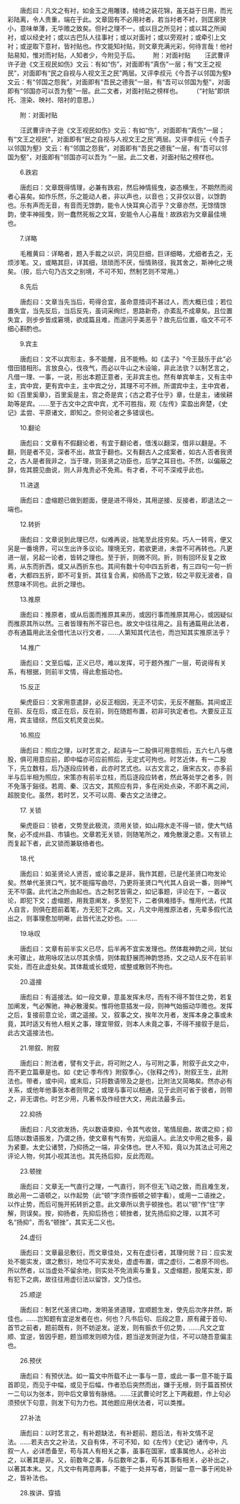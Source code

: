 <!-- { "loadSidebar": true } -->
　　唐彪曰：凡文之有衬，如金玉之用雕镂，绫绮之装花锦，虽无益于日用，而光彩陆离，令人贵重，端在于此。文章固有不必用衬者，若当衬者不衬，则匡廓狭小，意味单薄，无华赡之致矣。但衬之理不一，或以目之所见衬；或以耳之所闻衬，或以经史衬；或以古巴队人往事衬；或以对面衬；或以旁观衬；或牵引上文衬；或逆取下意衬，皆衬贴也。作文能知衬贴，则文章充满光彩，何待言哉！他衬贴易知，惟对而衬贴，人知者少，今附见于后。
　　附：对面衬贴
　　汪武曹评许子逊《文王视民如伤》文云：有如“伤”，对面即有“真伤”一层；有“文王之视民”，对面即有“民之自视与人视文王之民”两层。又评李叔元《今吾子以邻国为壑》文云：有“邻国之怨我”，对面即有“吾民之德我”一层，有“吾可以邻国为壑”，对面即有“邻国亦可以吾为壑”一层。此二文者，对面衬贴之榜样也。
　　（“衬贴”即烘托、渲染、映衬、陪衬的意思。）

　　附：对面衬贴

　　汪武曹评许子逊《文王视民如伤》文云：有如“伤”，对面即有“真伤”一层；有“文王之视民”，对面即有“民之自视与人视文王之民”两层。又评李叔元《今吾子以邻国为壑》文云：有“邻国之怨我”，对面即有“吾民之德我”一层，有“吾可以邻国为壑”，对面即有“邻国亦可以吾为  ”一层。此二文者，对面衬贴之榜样也。

　　6.跌宕

　　唐彪曰：文章既得情理，必兼有跌宕，然后神情摇曳，姿态横生，不期然而阅者心喜矣。如作乐然，乐之能动人者，非以声也，以音也；又非仅以音，以馀韵也。乐有声而无音，有音而无馀韵，能令人快耳爽心否乎？文章亦然，无馀情馀韵，使丰神摇曳，则一蠢然死板之文耳，安能令人心喜哉！故跌宕为文章最佳境也。

　　7.详略

　　毛稚黄曰：详略者，题入手裁之以识，洞见巨细，巨详细略，尤细者去之，无烦涉笔。又，或略其巨，详其细，琐琐而不厌，恒情熟径，我其舍之，斯神化之境矣。（按，后六句乃古文之别境，不可不知，然制艺则不常用。）

　　8.先后

　　唐彪曰：文章当先当后，苟得合宜，虽命意措词不甚过人，而大概已佳；若位置失宜，当先反后，当后反先，虽词采绚烂，思路新奇，亦紊乱不成章矣。且位置失宜，则步步皆成窘境，欲成篇且难，而遑问乎美恶乎？故先后位置，临文不可不细心斟酌也。 

　　9.宾主

　　唐彪曰：文不以宾形主，多不能醒，且不能畅。如《孟子》“今王鼓乐于此”必借田猎相形。言放良心，伐夜气，而必以牛山之木设喻，非此法欤？以制艺言之，凡借一理、一事，一说，形出本题正意者，无非宾主也。然有单宾单主，又有主中主，宾中宾，更有宾中主，主中宾之分，其理不可不辨。所谓宾中主，主中宾者，如《百里奚章》，百里奚是主，宫之奇是宾；《古之君子仕乎》章，仕是主，诸侯耕助等是宾。……至于古文中之宾中宾，尤不可胜指，观《左传》栾盈出奔楚，《史记》孟尝、平原诸文，即知之。奈何论者之多错误也。

　　10.翻论

　　唐彪曰：文章有不假翻论者，有宜于翻论者，借浅以翻深，借非以翻是。不翻，则是者不见，深者不出，故宜于翻也。又有翻古人之成案者，如古人否者我贤之，古人是者我非之，当于理，则圣贤之功臣也，后学之耳目也。不然，以偏蔽之辞，佐其臆见曲说，则人非鬼责必不免焉。有才者，不可不深戒乎此也。

　　11.进退

　　唐彪曰：虚缩题已做到题面，便是进不得处，其用逆接、反接者，即退法之一端也。

　　12.转折

　　唐彪曰：文章说到此理已尽，似难再说，拙笔至此技穷矣。巧人一转弯，便又另是一番境界，可以生出许多议论。理境无穷，若欲更进，未尝不可再转也。凡更进一层，另起一论者，皆转之理也。至于折，则微不同。折，则有回环反复之致焉，从东而折西，或又从西折东也。其间有数十句中四五折者，有三四句一句一折者，大都四五折，即不可复折。其往复合离，抑扬高下之致，较之平叙无波者，自然意味不同也。此折之理也。

　　13.推原

　　唐彪曰：推原者，或从后面而推原其来历，或因行事而推原其用心，或因疑似而推原其所以然。三者皆理有所不容已也。故文中往往用之。且有通篇用此法者，亦有通篇用此法全借代法以行文者，……人第知其代法也，而岂知其实推原法乎？

　　14.推广

　　唐彪曰：文至后幅，正义已尽，难以发挥，可于题外推广一层，苟说得有关系，有根据，则前半文情，得此愈振动也。

　　15.反正

　　柴虎臣曰：文家用意遣辞，必反正相因，无正不切实，无反不醒豁。其间或正在前、反在后，或正在后，反在前，则在随题布置，初非可执定者也。大要反正互用，宾主错综，然后文机灵变出矣。

　　16.照应

　　唐彪曰：照应之理，以时艺言之，起讲与一二股俱可用意照后，五六七八与缴股，俱可用意应前，即中幅亦可应前照后，无定式可拘也。时艺近体，有一二股下，先立数柱，后乃逐段应转者，此亦时艺式也。以古文言之，唐宋古文，亦多前半与后半相为照应，宋策亦有前半立柱，而后逐段应转者，然此等处学之者多，则不免落于谿径。若周、秦、汉古文，其照应有异，多在闲处点染，不即不离之间，超脱变化。虽然，若时艺，又不可以周、秦古文之法律之。

　　17. 关锁

　　柴虎臣曰：锁者，文势至此极流，须用关锁，如山翔水走不得一锁，使大气结聚，必不成州县、市镇也。文章若无关锁，则随笔所之，难免散漫之患。又有锁上而复起下者，此又锁而兼联络者也。

　　18.代

　　唐彪曰：如圣贤论人贤否，或论事之是非，我作其题，已是代圣贤口吻发论矣。然单代圣贤口气，犹不能描写曲尽，乃更将圣贤口气代其人自说一番，则神气无不毕露。此代法之所由起也。古之制艺皆需之，如记事题，评论在下，一着议论，即犯下文；虚缩题，用我意阐发，多至犯下，二者俱难措手。惟用代法，代其人自言，则俱在题前着笔，方无犯下之病。又，凡文中用推原法者，先辈多假代法出之，则事理愈加明晰，此皆代法之妙也。……

　　19.咏叹

　　唐彪曰：文章有前半实义已尽，后半再不宜实发理也。然体裁神韵之间，犹似未可骤止，故用咏叹法以尽其余情，则体裁舒展而神韵悠扬，文之动人反不在前半实处，而在此虚处矣。其体裁或长或短，或整或散则不拘也。

　　20.遥接

　　唐彪曰：有遥接法。如一段文章，意虽发挥未尽，而有不得不暂住之势，若复加阐发，气必懈驰，神必散漫矣。惟将他意插发一段，则神气始振动华赡也。发挥之后，复接前意立论，谓之遥接。又，叙事之文，挨年次月者，发挥本身之事或未竟，其时适又有他人相关之事，理宜带叙，则本人未竟之事，不得不接叙于是后，此古文遥接法也。

　　21.带叙、附叙

　　唐彪曰：附法者，譬有文于此，将可附之人，与可附之事，附叙于此文之中，而不更立篇章是也。如《史记·季布传》附叙季心，《张释之传》，附叙王生，此附法也。带者，或中间，或末后，只将数语带及之是也，比附法又简略矣。然亦必有关系，或他年他事张本者则带之；或理与事可以相通，见于此则可省于彼者，则带之，非无谓也。时艺少用，凡著书及作经世大文，用此法最多云。

　　22.抑扬

　　唐彪曰：凡文欲发扬，先以数语束抑，令其气收敛，笔情屈曲，故谓之抑；抑后随以数语振发，乃谓之扬，使文章有气有势，光焰逼人。此法文中用之极多，最为紧要。太史公诸赞，乃抑扬之一端，非全体也。世人不知，竟以为其法止可用之评论人物，何其小视其法也。其先扬后抑，反此而观。

　　23.顿挫

　　唐彪曰：文章无一气直行之理，一气直行，则不但无飞动之致，而且难生发，故必用一二语顿之，以作起势（此“顿”字须作振顿之顿字看），或用一二语挫之，以作止势，而后可施开拓转折之意。此文章所以贵乎顿挫也。若以“顿”作“住”字解，则误矣。按，抑扬者，先抑后扬也；顿挫者，犹先扬后抑之理，以其不可名“扬抑”，而名“顿挫”，其实无二义也。

　　24.虚衍

　　唐彪曰：文章最忌敷衍，而文章佳处，又有在虚衍者，其理何居？曰：应实发处不能实发，谓之敷衍，地位不可实发处，虚虚布置，谓之虚衍，二者原不同也。所以然者，以当虚处不留余地，则实处不免消索与重复。又虚缩题，股尾实发，即有犯下之病，故往往用虚衍法以留馀，文乃佳也。

　　25.顺逆

　　唐彪曰：制艺代圣贤口吻，发明圣贤道理，宜顺题生发，使先后次序井然，斯佳也。……岂知题有宜逆发者在也，何也？凡书后句、后段之意，原有藏于首句、首节之前者，题前既有，则不妨逆发。逆发，则有振衣千仞之势，……凡文之宜顺、宜逆，皆因乎题，题当顺发则顺为佳，题当逆发则逆为佳，不可以随吾意偏主也。

　　26.预伏

　　唐彪曰：有预伏法。如一篇文中所载不止一事与一意，或此一事一意不能于篇首即见，而见于中幅，或见于后幅，作者恐后突然而出，嫌于无根，则于篇首预伏一二句以为张本，则中后文章皆有脉络。……汪武曹论时艺上下两截题，作上句必须预伏下句意，则发下句为力也。其他题应用伏法者，可以类推。

　　27.补法

　　唐彪曰：以时艺言之，有补题缺法，有补题前、题后法，有补文情不足法。……若夫古文之补法，又自有体，不可不知，如《左传》《史记》诸传中，凡叙一人，必详悉备至，苟与其人有相关之事，虽事在国家，或事属他人，必补出之，以著其是非。又，前数年之事，与后数年之事，苟与其事有相关，必补出之，以著其本末。又，凡文中有两意两事，不能于一处并写者，则留一意一事于闲处补之，皆补法也。

　　28.挨讲、穿插

